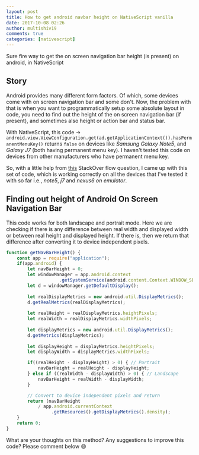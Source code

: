 ```yaml
---
layout: post
title: How to get android navbar height on NativeScript vanilla
date: 2017-10-08 02:26
author: multishiv19
comments: true
categories: [nativescript]
---
```


Sure fire way to get the on screen navigation bar height (is present) on android, in NativeScript

## Story
Android provides many different form factors. Of which, some devices come with on screen navigation bar and some don't.
Now, the problem with that is when you want to programmatically setup some absolute layout in code, you need to 
find out the height of the on screen navigation bar (if present), and sometimes also height or action bar and status bar.

With NativeScript, this code -> `android.view.ViewConfiguration.get(ad.getApplicationContext()).hasPermanentMenuKey()` 
returns `false` on devices like _Samsung Galaxy Note5_, and _Galaxy J7_ (both having permanent menu key). 
I haven't tested this code on devices from other manufacturers who have permanent menu key.

So, with a little help from [this](https://stackoverflow.com/questions/28983621/detect-soft-navigation-bar-availability-in-android-device-progmatically) StackOver flow question, I came up with this set of code, which is working correctly on all the devices that I've tested it with so far i.e., _note5_, _j7_ and _nexus6 on emulator_.

## Finding out height of Android On Screen Navigation Bar

This code works for both landscape and portrait mode. Here we are checking if there is any difference between
real width and displayed width or between real height and displayed height. If there is, then we return
that difference after converting it to device independent pixels.

```javascript
function getNavBarHeight() {
    const app = require("application");
    if(app.android) {
        let navBarHeight = 0;
        let windowManager = app.android.context
                    .getSystemService(android.content.Context.WINDOW_SERVICE);
        let d = windowManager.getDefaultDisplay();
        
        let realDisplayMetrics = new android.util.DisplayMetrics();
        d.getRealMetrics(realDisplayMetrics);
    
        let realHeight = realDisplayMetrics.heightPixels;
        let realWidth = realDisplayMetrics.widthPixels;
    
        let displayMetrics = new android.util.DisplayMetrics();
        d.getMetrics(displayMetrics);
    
        let displayHeight = displayMetrics.heightPixels;
        let displayWidth = displayMetrics.widthPixels;

        if((realHeight - displayHeight) > 0) { // Portrait
            navBarHeight = realHeight - displayHeight;
        } else if ((realWidth - displayWidth) > 0) { // Landscape
            navBarHeight = realWidth - displayWidth;
        }

        // Convert to device independent pixels and return
        return (navBarHeight 
            / app.android.currentContext
                 .getResources().getDisplayMetrics().density);
    }
    return 0;
}
```

What are your thoughts on this method? Any suggestions to improve this code? Please comment below :smile: